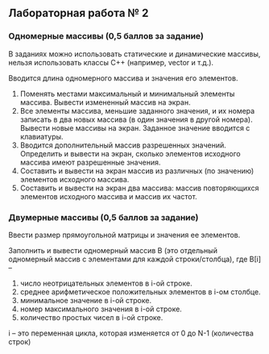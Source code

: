 <h2>Лабораторная работа № 2</h2>

<h3>Одномерные массивы (0,5 баллов за задание)</h3>

В заданиях можно использовать статические и динамические массивы, нельзя использовать классы С++ (например, vector и т.д.).

Вводится длина одномерного массива и значения его элементов.

1.	Поменять местами максимальный и минимальный элементы массива. Вывести измененный массив на экран.
2.	Все элементы массива, меньшие заданного значения, и их номера записать в два новых массива (в один значения в другой номера). Вывести новые массивы на экран. Заданное значение вводится с клавиатуры.
3.	Вводится дополнительный массив разрешенных значений. Определить и вывести на экран, сколько элементов исходного массива имеют разрешенные значения.
4.	Составить и вывести на экран массив из различных (по значению) элементов исходного массива.
5.	Составить и вывести на экран два массива: массив повторяющихся элементов исходного массива и массив их частот.

<h3>Двумерные массивы (0,5 баллов за задание)</h3>

Ввести размер прямоугольной матрицы и значения ее элементов.

Заполнить и вывести одномерный массив В (это отдельный одномерный массив с элементами для каждой строки/столбца), где В[i] –

1.	число неотрицательных элементов в i-ой строке.
2.	среднее арифметическое положительных элементов в i-ом столбце. 
3.	минимальное значение в i-ой строке.
4.	номер максимального значения в i-ой строке.
5.	количество простых чисел в i-ой строке.

i – это переменная цикла, которая изменяется от 0 до N-1 (количества строк)
